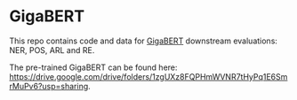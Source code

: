 # GigaBERT
This repo contains code and data for [GigaBERT](https://arxiv.org/pdf/2004.14519.pdf) downstream evaluations: NER, POS, ARL and RE. 


The pre-trained GigaBERT can be found here: https://drive.google.com/drive/folders/1zgUXz8FQPHmWVNR7tHyPq1E6SmrMuPv6?usp=sharing. 
